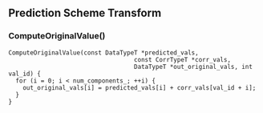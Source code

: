 
## Prediction Scheme Transform

### ComputeOriginalValue()

~~~~~
ComputeOriginalValue(const DataTypeT *predicted_vals,
                                   const CorrTypeT *corr_vals,
                                   DataTypeT *out_original_vals, int val_id) {
  for (i = 0; i < num_components_; ++i) {
    out_original_vals[i] = predicted_vals[i] + corr_vals[val_id + i];
  }
}
~~~~~
